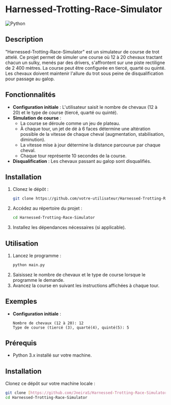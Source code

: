 
# Harnessed-Trotting-Race-Simulator

![Python](https://img.shields.io/badge/python-3670A0?style=for-the-badge&logo=python&logoColor=ffdd54)

## Description

"Harnessed-Trotting-Race-Simulator" est un simulateur de course de trot attelé. Ce projet permet de simuler une course où 12 à 20 chevaux tractant chacun un sulky, menés par des drivers, s'affrontent sur une piste rectiligne de 2 400 mètres. La course peut être configurée en tiercé, quarté ou quinté. Les chevaux doivent maintenir l'allure du trot sous peine de disqualification pour passage au galop.

## Fonctionnalités

- **Configuration initiale** : L'utilisateur saisit le nombre de chevaux (12 à 20) et le type de course (tiercé, quarté ou quinté).
- **Simulation de course** : 
  - La course se déroule comme un jeu de plateau.
  - À chaque tour, un jet de dé à 6 faces détermine une altération possible de la vitesse de chaque cheval (augmentation, stabilisation, diminution).
  - La vitesse mise à jour détermine la distance parcourue par chaque cheval.
  - Chaque tour représente 10 secondes de la course.
- **Disqualification** : Les chevaux passant au galop sont disqualifiés.

## Installation

1. Clonez le dépôt :
    ```bash
    git clone https://github.com/votre-utilisateur/Harnessed-Trotting-Race-Simulator.git
    ```
2. Accédez au répertoire du projet :
    ```bash
    cd Harnessed-Trotting-Race-Simulator
    ```
3. Installez les dépendances nécessaires (si applicable).

## Utilisation

1. Lancez le programme :
    ```bash
    python main.py
    ```
2. Saisissez le nombre de chevaux et le type de course lorsque le programme le demande.
3. Avancez la course en suivant les instructions affichées à chaque tour.

## Exemples

- **Configuration initiale** :
    ```
    Nombre de chevaux (12 à 20): 12
    Type de course (tiercé (3), quarté(4), quinté(5): 5
    ```
## Prérequis

- Python 3.x installé sur votre machine.

## Installation

Clonez ce dépôt sur votre machine locale :

```bash
git clone [https://github.com/JneiraS/Harnessed-Trotting-Race-Simulator.git]
cd Harnessed-Trotting-Race-Simulator

